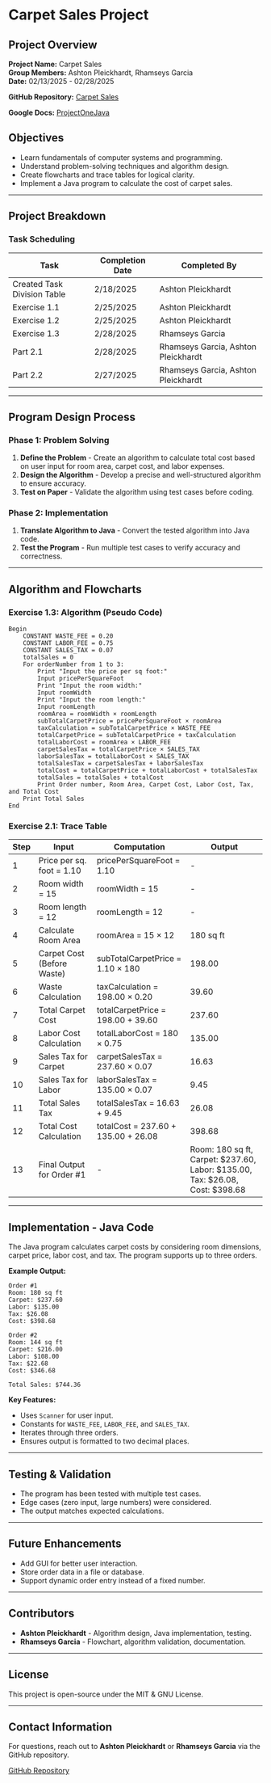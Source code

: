 # Carpet Sales Project

## Project Overview

**Project Name:** Carpet Sales  
**Group Members:** Ashton Pleickhardt, Rhamseys Garcia  
**Date:** 02/13/2025 - 02/28/2025

**GitHub Repository:** [Carpet Sales](https://github.com/rhamseyswork/carpet-sales)  

**Google Docs:** [ProjectOneJava](https://docs.google.com/document/d/1mI1WKLQS4KWPrDbSo-LX8kHscxcWK1j4/edit?usp=sharing&ouid=111319674295437682510&rtpof=true&sd=true)  

## Objectives

- Learn fundamentals of computer systems and programming.
- Understand problem-solving techniques and algorithm design.
- Create flowcharts and trace tables for logical clarity.
- Implement a Java program to calculate the cost of carpet sales.

---

## Project Breakdown

### **Task Scheduling**

| Task                        | Completion Date | Completed By                        |
| --------------------------- | --------------- | ----------------------------------- |
| Created Task Division Table | 2/18/2025       | Ashton Pleickhardt                  |
| Exercise 1.1                | 2/25/2025       | Ashton Pleickhardt                  |
| Exercise 1.2                | 2/25/2025       | Ashton Pleickhardt                  |
| Exercise 1.3                | 2/28/2025       | Rhamseys Garcia                     |
| Part 2.1                    | 2/28/2025       | Rhamseys Garcia, Ashton Pleickhardt |
| Part 2.2                    | 2/27/2025       | Rhamseys Garcia, Ashton Pleickhardt |

---

## **Program Design Process**

### **Phase 1: Problem Solving**

1. **Define the Problem** - Create an algorithm to calculate total cost based on user input for room area, carpet cost, and labor expenses.
2. **Design the Algorithm** - Develop a precise and well-structured algorithm to ensure accuracy.
3. **Test on Paper** - Validate the algorithm using test cases before coding.

### **Phase 2: Implementation**

1. **Translate Algorithm to Java** - Convert the tested algorithm into Java code.
2. **Test the Program** - Run multiple test cases to verify accuracy and correctness.

---

## **Algorithm and Flowcharts**

### **Exercise 1.3: Algorithm (Pseudo Code)**

```pseudo
Begin
    CONSTANT WASTE_FEE = 0.20
    CONSTANT LABOR_FEE = 0.75
    CONSTANT SALES_TAX = 0.07
    totalSales = 0
    For orderNumber from 1 to 3:
        Print "Input the price per sq foot:"
        Input pricePerSquareFoot
        Print "Input the room width:"
        Input roomWidth
        Print "Input the room length:"
        Input roomLength
        roomArea = roomWidth × roomLength
        subTotalCarpetPrice = pricePerSquareFoot × roomArea
        taxCalculation = subTotalCarpetPrice × WASTE_FEE
        totalCarpetPrice = subTotalCarpetPrice + taxCalculation
        totalLaborCost = roomArea × LABOR_FEE
        carpetSalesTax = totalCarpetPrice × SALES_TAX
        laborSalesTax = totalLaborCost × SALES_TAX
        totalSalesTax = carpetSalesTax + laborSalesTax
        totalCost = totalCarpetPrice + totalLaborCost + totalSalesTax
        totalSales = totalSales + totalCost
        Print Order number, Room Area, Carpet Cost, Labor Cost, Tax, and Total Cost
    Print Total Sales
End
```

### **Exercise 2.1: Trace Table**
| Step | Input | Computation | Output |
|------|-------|-------------|---------|
| 1 | Price per sq. foot = 1.10 | pricePerSquareFoot = 1.10 | - |
| 2 | Room width = 15 | roomWidth = 15 | - |
| 3 | Room length = 12 | roomLength = 12 | - |
| 4 | Calculate Room Area | roomArea = 15 × 12 | 180 sq ft |
| 5 | Carpet Cost (Before Waste) | subTotalCarpetPrice = 1.10 × 180 | 198.00 |
| 6 | Waste Calculation | taxCalculation = 198.00 × 0.20 | 39.60 |
| 7 | Total Carpet Cost | totalCarpetPrice = 198.00 + 39.60 | 237.60 |
| 8 | Labor Cost Calculation | totalLaborCost = 180 × 0.75 | 135.00 |
| 9 | Sales Tax for Carpet | carpetSalesTax = 237.60 × 0.07 | 16.63 |
| 10 | Sales Tax for Labor | laborSalesTax = 135.00 × 0.07 | 9.45 |
| 11 | Total Sales Tax | totalSalesTax = 16.63 + 9.45 | 26.08 |
| 12 | Total Cost Calculation | totalCost = 237.60 + 135.00 + 26.08 | 398.68 |
| 13 | Final Output for Order #1 | - | Room: 180 sq ft, Carpet: $237.60, Labor: $135.00, Tax: $26.08, Cost: $398.68 |

---
## **Implementation - Java Code**

The Java program calculates carpet costs by considering room dimensions, carpet price, labor cost, and tax. The program supports up to three orders.

**Example Output:**
```
Order #1
Room: 180 sq ft
Carpet: $237.60
Labor: $135.00
Tax: $26.08
Cost: $398.68

Order #2
Room: 144 sq ft
Carpet: $216.00
Labor: $108.00
Tax: $22.68
Cost: $346.68

Total Sales: $744.36
```

**Key Features:**
- Uses `Scanner` for user input.
- Constants for `WASTE_FEE`, `LABOR_FEE`, and `SALES_TAX`.
- Iterates through three orders.
- Ensures output is formatted to two decimal places.

---
## **Testing & Validation**
- The program has been tested with multiple test cases.
- Edge cases (zero input, large numbers) were considered.
- The output matches expected calculations.

---
## **Future Enhancements**
- Add GUI for better user interaction.
- Store order data in a file or database.
- Support dynamic order entry instead of a fixed number.

---
## **Contributors**
- **Ashton Pleickhardt** - Algorithm design, Java implementation, testing.
- **Rhamseys Garcia** - Flowchart, algorithm validation, documentation.

---
## **License**
This project is open-source under the MIT & GNU License.

---
## **Contact Information**
For questions, reach out to **Ashton Pleickhardt** or **Rhamseys Garcia** via the GitHub repository.

[GitHub Repository](https://github.com/rhamseyswork/carpet-sales)
